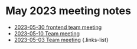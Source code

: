 # May 2023 meeting notes

- [2023-05-30 frontend team meeting](./2023-05/2023-05-30-front-end-team-meeting.md)
- [2023-05-10 Team meeting](./2023-05/2023-05-10-team-meeting.md)
- [2023-05-03 Team meeting](./2023-05/2023-05-03-team-meeting.md)
{.links-list}